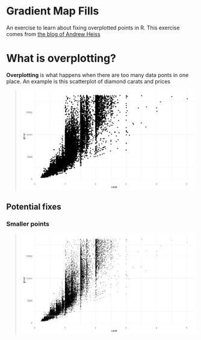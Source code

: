 # Gradient Map Fills

An exercise to learn about fixing overplotted points in R. This exercise comes from [the blog of Andrew Heiss](https://www.andrewheiss.com/blog/2023/07/28/gradient-map-fills-r-sf/index.html)

# What is overplotting?

**Overplotting** is what happens when there are too many data ponts in one place. An example is this scatterplot of diamond carats and prices

> ![Overplotted scatterplot](img/fig0.png)

## Potential fixes

### Smaller points

> ![smaller points](img/fig1.png)